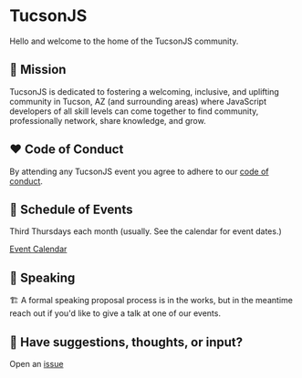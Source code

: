 # TucsonJS
Hello and welcome to the home of the TucsonJS community.

## 🎯 Mission
TucsonJS is dedicated to fostering a welcoming, inclusive, and uplifting community in Tucson, AZ (and surrounding areas) where JavaScript developers of all skill levels can come together to find community, professionally network, share knowledge, and grow.

## ❤️ Code of Conduct
By attending any TucsonJS event you agree to adhere to our [code of conduct](https://github.com/TucsonJS/.github/blob/main/profile/CONDUCT.md).

## 📅 Schedule of Events
Third Thursdays each month (usually. See the calendar for event dates.)

[Event Calendar](https://lu.ma/tucsonjs)

## 🎤 Speaking 
🏗️ A formal speaking proposal process is in the works, but in the meantime reach out if you'd like to give a talk at one of our events.

## 💬 Have suggestions, thoughts, or input?
Open an [issue](https://github.com/TucsonJS/.github/issues)
